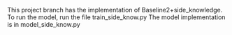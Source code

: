 This project branch has the implementation of Baseline2+side_knowledge. To run the model,  run the file train_side_know.py 
The model implementation is in model_side_know.py